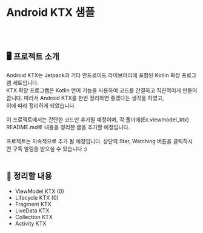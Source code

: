 # Android KTX 샘플
<br/>
<br/>

**🖥 프로젝트 소개**
-------

Android KTX는 Jetpack과 기타 안드로이드 라이브러리에 포함된 Kotlin 확장 프로그램 세트입니다. 
<br/>
KTX 확장 프로그램은 Kotlin 언어 기능을 사용하여 코드를 간결하고 직관적이게 만들어줍니다. 따라서 Android KTX를 한번 정리하면 좋겠다는 생각을 하였고, 
<br/>
이에 따라 정리하게 되었습니다. 
<br/>
<br/>
이 프로젝트에서는 간단한 코드만 추가될 예정이며, 각 폴더에(Ex.viewmodel_ktx) README.md로 내용을 정리한 글을 추가할 예정입니다. 
<br/>
<br/>
프로젝트는 지속적으로 추가 될 예정입니다. 상단의 Star, Watching 버튼을 클릭하시면 구독 알림을 받으실 수 있습니다 :)
</br>
<br/>

## 🤔 정리할 내용
- ViewModel KTX (0)
- Lifecycle KTX (0)
- Fragment KTX
- LiveData KTX
- Collection KTX
- Activity KTX
